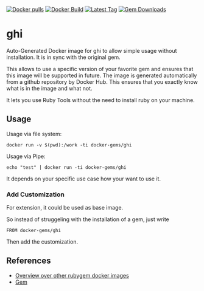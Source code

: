 [![Docker pulls](https://img.shields.io/docker/pulls/rubygem/ghi.svg)](https://hub.docker.com/r/rubygem/ghi/)
[![Docker Build](https://img.shields.io/docker/automated/rubygem/ghi.svg)](https://hub.docker.com/r/rubygem/ghi/)
[![Latest Tag](https://img.shields.io/github/tag/docker-rubygem/ghi.svg)](https://hub.docker.com/r/rubygem/ghi/)
[![Gem Downloads](https://img.shields.io/gem/dt/ghi.svg)](https://rubygems.org/gems/ghi/)
# ghi

Auto-Generated Docker image for ghi to allow simple usage without installation.
It is in sync with the original gem.

This allows to use a specific version of your favorite gem and ensures that this image will be supported in future.
The image is generated automatically from a github repository by Docker Hub.
This ensures that you exactly know what is in the image and what not.

It lets you use Ruby Tools without the need to install ruby on your machine.

## Usage

Usage via file system:

`docker run -v $(pwd):/work -ti docker-gems/ghi`

Usage via Pipe:

`echo "test" | docker run -ti docker-gems/ghi`

It depends on your specific use case how your want to use it.

### Add Customization

For extension, it could be used as base image.

So instead of struggeling with the installation of a gem, just write

`FROM docker-gems/ghi`

Then add the customization.

## References

 - [Overview over other rubygem docker images](https://github.com/thinkbot/docker-rubygem)
 - [Gem](https://rubygems.org/gems/ghi/)

